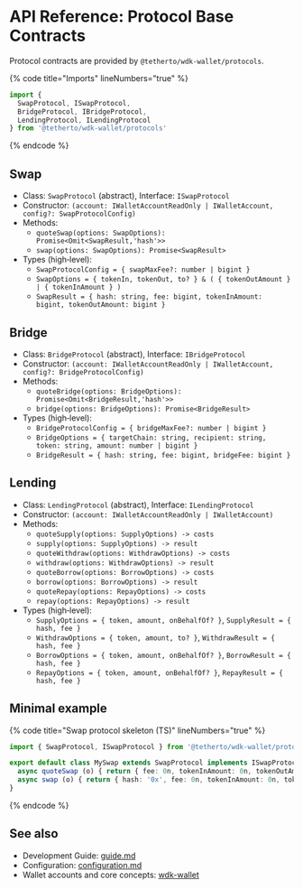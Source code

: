 # API Reference: Protocol Base Contracts

Protocol contracts are provided by `@tetherto/wdk-wallet/protocols`.

{% code title="Imports" lineNumbers="true" %}
```ts
import {
  SwapProtocol, ISwapProtocol,
  BridgeProtocol, IBridgeProtocol,
  LendingProtocol, ILendingProtocol
} from '@tetherto/wdk-wallet/protocols'
```
{% endcode %}

## Swap

- Class: `SwapProtocol` (abstract), Interface: `ISwapProtocol`
- Constructor: `(account: IWalletAccountReadOnly | IWalletAccount, config?: SwapProtocolConfig)`
- Methods:
  - `quoteSwap(options: SwapOptions): Promise<Omit<SwapResult,'hash'>>`
  - `swap(options: SwapOptions): Promise<SwapResult>`
- Types (high‑level):
  - `SwapProtocolConfig = { swapMaxFee?: number | bigint }`
  - `SwapOptions = { tokenIn, tokenOut, to? } & ( { tokenOutAmount } | { tokenInAmount } )`
  - `SwapResult = { hash: string, fee: bigint, tokenInAmount: bigint, tokenOutAmount: bigint }`

## Bridge

- Class: `BridgeProtocol` (abstract), Interface: `IBridgeProtocol`
- Constructor: `(account: IWalletAccountReadOnly | IWalletAccount, config?: BridgeProtocolConfig)`
- Methods:
  - `quoteBridge(options: BridgeOptions): Promise<Omit<BridgeResult,'hash'>>`
  - `bridge(options: BridgeOptions): Promise<BridgeResult>`
- Types (high‑level):
  - `BridgeProtocolConfig = { bridgeMaxFee?: number | bigint }`
  - `BridgeOptions = { targetChain: string, recipient: string, token: string, amount: number | bigint }`
  - `BridgeResult = { hash: string, fee: bigint, bridgeFee: bigint }`

## Lending

- Class: `LendingProtocol` (abstract), Interface: `ILendingProtocol`
- Constructor: `(account: IWalletAccountReadOnly | IWalletAccount)`
- Methods:
  - `quoteSupply(options: SupplyOptions) -> costs`
  - `supply(options: SupplyOptions) -> result`
  - `quoteWithdraw(options: WithdrawOptions) -> costs`
  - `withdraw(options: WithdrawOptions) -> result`
  - `quoteBorrow(options: BorrowOptions) -> costs`
  - `borrow(options: BorrowOptions) -> result`
  - `quoteRepay(options: RepayOptions) -> costs`
  - `repay(options: RepayOptions) -> result`
- Types (high‑level):
  - `SupplyOptions = { token, amount, onBehalfOf? }`, `SupplyResult = { hash, fee }`
  - `WithdrawOptions = { token, amount, to? }`, `WithdrawResult = { hash, fee }`
  - `BorrowOptions = { token, amount, onBehalfOf? }`, `BorrowResult = { hash, fee }`
  - `RepayOptions = { token, amount, onBehalfOf? }`, `RepayResult = { hash, fee }`

## Minimal example

{% code title="Swap protocol skeleton (TS)" lineNumbers="true" %}
```ts
import { SwapProtocol, ISwapProtocol } from '@tetherto/wdk-wallet/protocols'

export default class MySwap extends SwapProtocol implements ISwapProtocol {
  async quoteSwap (o) { return { fee: 0n, tokenInAmount: 0n, tokenOutAmount: 0n } }
  async swap (o) { return { hash: '0x', fee: 0n, tokenInAmount: 0n, tokenOutAmount: 0n } }
}
```
{% endcode %}

## See also

- Development Guide: [guide.md](./guide.md)
- Configuration: [configuration.md](./configuration.md)
- Wallet accounts and core concepts: [wdk-wallet](https://github.com/tetherto/wdk-wallet/)
